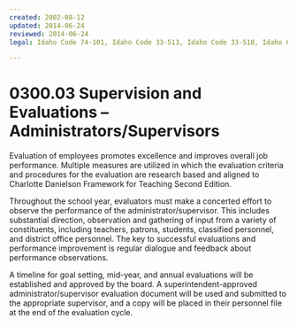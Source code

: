 ```yaml
---
created: 2002-08-12
updated: 2014-06-24
reviewed: 2014-06-24
legal: Idaho Code 74-101, Idaho Code 33-513, Idaho Code 33-518, Idaho Code 33-1001, IDAPA 08.02.02.007, IDAPA 08.02.02.026, IDAPA 08.02.02.027, IDAPA 08.02.02.120, IDAPA 08.02.02.121, Idaho Department of Education Guidelines

---
```


# 0300.03 Supervision and Evaluations – Administrators/Supervisors

Evaluation of employees promotes excellence and improves overall job performance. Multiple measures are utilized in which the evaluation criteria and procedures for the evaluation are research based and aligned to Charlotte Danielson Framework for Teaching Second Edition.

Throughout the school year, evaluators must make a concerted effort to observe the performance of the administrator/supervisor. This includes substantial direction, observation and gathering of input from a variety of constituents, including teachers, patrons, students, classified personnel, and district office personnel. The key to successful evaluations and performance improvement is regular dialogue and feedback about performance observations.

A timeline for goal setting, mid-year, and annual evaluations will be established and approved by the board. A superintendent-approved administrator/supervisor evaluation document will be used and submitted to the appropriate supervisor, and a copy will be placed in their personnel file at the end of the evaluation cycle.

